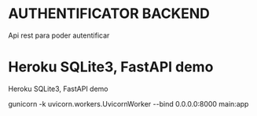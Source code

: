 # AUTHENTIFICATOR BACKEND
Api rest para poder autentificar

# Heroku SQLite3, FastAPI demo
Heroku SQLite3, FastAPI demo

gunicorn -k uvicorn.workers.UvicornWorker --bind 0.0.0.0:8000 main:app